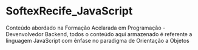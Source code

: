 # SoftexRecife_JavaScript
Conteúdo abordado na Formação Acelarada em Programação - Devenvolvedor Backend, todos o conteúdo aqui armazenado é referente a linguagem JavaScript com ênfase no paradigma de Orientação a Objetos 
